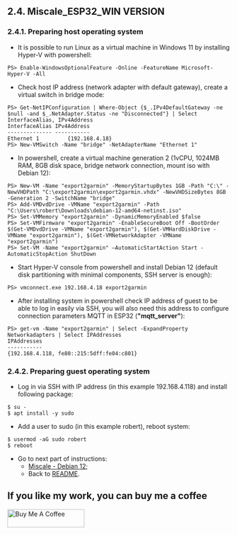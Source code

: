 ## 2.4. Miscale_ESP32_WIN VERSION

### 2.4.1. Preparing host operating system
- It is possible to run Linux as a virtual machine in Windows 11 by installing Hyper-V with powershell:
```
PS> Enable-WindowsOptionalFeature -Online -FeatureName Microsoft-Hyper-V -All
```
- Check host IP address (network adapter with default gateway), create a virtual switch in bridge mode:
```
PS> Get-NetIPConfiguration | Where-Object {$_.IPv4DefaultGateway -ne $null -and $_.NetAdapter.Status -ne "Disconnected"} | Select InterfaceAlias, IPv4Address
InterfaceAlias IPv4Address
-------------- -----------
Ethernet 1         {192.168.4.18}
PS> New-VMSwitch -Name "bridge" -NetAdapterName "Ethernet 1"
```
- In powershell, create a virtual machine generation 2 (1vCPU, 1024MB RAM, 8GB disk space, bridge network connection, mount iso with Debian 12):
```
PS> New-VM -Name "export2garmin" -MemoryStartupBytes 1GB -Path "C:\" -NewVHDPath "C:\export2garmin\export2garmin.vhdx" -NewVHDSizeBytes 8GB -Generation 2 -SwitchName "bridge"
PS> Add-VMDvdDrive -VMName "export2garmin" -Path "C:\Users\robert\Downloads\debian-12-amd64-netinst.iso"
PS> Set-VMMemory "export2garmin" -DynamicMemoryEnabled $false
PS> Set-VMFirmware "export2garmin" -EnableSecureBoot Off -BootOrder $(Get-VMDvdDrive -VMName "export2garmin"), $(Get-VMHardDiskDrive -VMName "export2garmin"), $(Get-VMNetworkAdapter -VMName "export2garmin")
PS> Set-VM -Name "export2garmin" –AutomaticStartAction Start -AutomaticStopAction ShutDown
```
- Start Hyper-V console from powershell and install Debian 12 (default disk partitioning with minimal components, SSH server is enough):
```
PS> vmconnect.exe 192.168.4.18 export2garmin
```
- After installing system in powershell check IP address of guest to be able to log in easily via SSH, you will also need this address to configure connection parameters MQTT in ESP32 (**"mqtt_server"**):
```
PS> get-vm -Name "export2garmin" | Select -ExpandProperty Networkadapters | Select IPAddresses
IPAddresses
-----------
{192.168.4.118, fe80::215:5dff:fe04:c801}
```

### 2.4.2. Preparing guest operating system
- Log in via SSH with IP address (in this example 192.168.4.118) and install following package:
```
$ su -
$ apt install -y sudo
```
- Add a user to sudo (in this example robert), reboot system:
```
$ usermod -aG sudo robert
$ reboot
```
- Go to next part of instructions:
  - [Miscale - Debian 12](https://github.com/RobertWojtowicz/export2garmin/blob/master/manuals/Miscale_ESP32.md);
  - Back to [README](https://github.com/RobertWojtowicz/export2garmin/blob/master/README.md).

## If you like my work, you can buy me a coffee
<a href="https://www.buymeacoffee.com/RobertWojtowicz" target="_blank"><img src="https://cdn.buymeacoffee.com/buttons/default-orange.png" alt="Buy Me A Coffee" height="41" width="174"></a>
